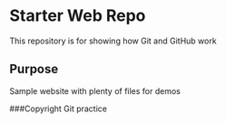 # Starter Web Repo

This repository is for showing how Git and GitHub work

## Purpose

Sample website with plenty of files for demos

###Copyright
Git practice